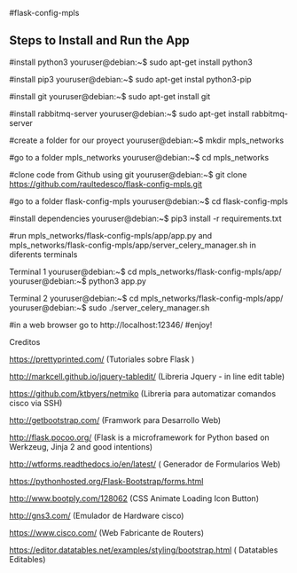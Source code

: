 #flask-config-mpls

Steps to Install and Run the App
---------------------------------------------------------------------------------------------------------------------------------------

#install python3 
youruser@debian:~$ sudo apt-get install python3

#install pip3 
youruser@debian:~$ sudo apt-get instal python3-pip

#install git
youruser@debian:~$ sudo apt-get install git

#install rabbitmq-server
youruser@debian:~$ sudo apt-get install rabbitmq-server 

#create a folder for our proyect
youruser@debian:~$ mkdir mpls_networks

#go to a folder mpls_networks
youruser@debian:~$ cd mpls_networks

#clone code from Github using git
youruser@debian:~$ git clone https://github.com/raultedesco/flask-config-mpls.git

#go to a folder flask-config-mpls
youruser@debian:~$ cd flask-config-mpls

#install dependencies
youruser@debian:~$ pip3 install -r requirements.txt

#run mpls_networks/flask-config-mpls/app/app.py
and mpls_networks/flask-config-mpls/app/server_celery_manager.sh in diferents terminals

Terminal 1
youruser@debian:~$ cd mpls_networks/flask-config-mpls/app/
youruser@debian:~$ python3 app.py

Terminal 2
youruser@debian:~$ cd mpls_networks/flask-config-mpls/app/
youruser@debian:~$ sudo ./server_celery_manager.sh

#in a web browser go to http://localhost:12346/
#enjoy!


Creditos

https://prettyprinted.com/ (Tutoriales sobre Flask )

http://markcell.github.io/jquery-tabledit/ (Libreria Jquery - in line edit table)

https://github.com/ktbyers/netmiko (Libreria para automatizar comandos cisco via SSH)

http://getbootstrap.com/ (Framwork para Desarrollo Web)

http://flask.pocoo.org/ (Flask is a microframework for Python based on Werkzeug, Jinja 2 and good intentions)

http://wtforms.readthedocs.io/en/latest/ ( Generador de Formularios Web)

https://pythonhosted.org/Flask-Bootstrap/forms.html

http://www.bootply.com/128062 (CSS Animate Loading Icon Button)

http://gns3.com/ (Emulador de Hardware cisco)

https://www.cisco.com/ (Web Fabricante de Routers)

https://editor.datatables.net/examples/styling/bootstrap.html ( Datatables Editables)
